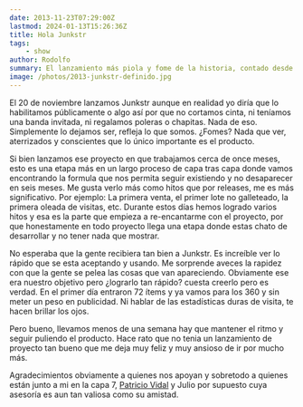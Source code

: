 ```yaml
---
date: 2013-11-23T07:29:00Z
lastmod: 2024-01-13T15:26:36Z
title: Hola Junkstr
tags:
    - show
author: Rodolfo
summary: El lanzamiento más piola y fome de la historia, contado desde primera fila.
image: /photos/2013-junkstr-definido.jpg
---
```


El 20 de noviembre lanzamos Junkstr aunque en realidad yo diría que lo habilitamos públicamente o algo así por que no cortamos cinta, ni teníamos una banda invitada, ni regalamos poleras o chapitas. Nada de eso. Simplemente lo dejamos ser, refleja lo que somos. ¿Fomes? Nada que ver, aterrizados y conscientes que lo único importante es el producto.

Si bien lanzamos ese proyecto en que trabajamos cerca de once meses, esto es una etapa más en un largo proceso de capa tras capa donde vamos encontrando la formula que nos permita seguir existiendo y no desaparecer en seis meses. Me gusta verlo más como hitos que por releases, me es más significativo. Por ejemplo: La primera venta, el primer lote no galleteado, la primera oleada de visitas, etc. Durante estos días hemos logrado varios hitos y esa es la parte que empieza a re-encantarme con el proyecto, por que honestamente en todo proyecto llega una etapa donde estas chato de desarrollar y no tener nada que mostrar.

No esperaba que la gente recibiera tan bien a Junkstr. Es increíble ver lo rápido que se esta aceptando y usando. Me sorprende aveces la rapidez con que la gente se pelea las cosas que van apareciendo. Obviamente ese era nuestro objetivo pero &iquest;lograrlo tan rápido? cuesta creerlo pero es verdad. En el primer día entraron 72 ítems y ya vamos para los 360 y sin meter un peso en publicidad. Ni hablar de las estadísticas duras de visita, te hacen brillar los ojos.

Pero bueno, llevamos menos de una semana hay que mantener el ritmo y seguir puliendo el producto. Hace rato que no tenia un lanzamiento de proyecto tan bueno que me deja muy feliz y muy ansioso de ir por mucho más.

Agradecimientos obviamente a quienes nos apoyan y sobretodo a quienes están junto a mi en la capa 7, [Patricio Vidal](http://patriciovidal.com) y Julio por supuesto cuya asesoría es aun tan valiosa como su amistad.

